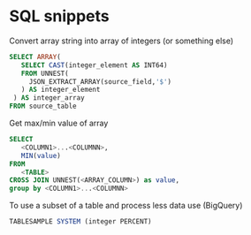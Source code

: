# SQL snippets

Convert array string into array of integers (or something else)

```sql
SELECT ARRAY(
   SELECT CAST(integer_element AS INT64)
   FROM UNNEST(
     JSON_EXTRACT_ARRAY(source_field,'$')
   ) AS integer_element
 ) AS integer_array
FROM source_table
```

Get max/min value of array

```sql
SELECT 
   <COLUMN1>...<COLUMNN>,
   MIN(value)
FROM
   <TABLE>
CROSS JOIN UNNEST(<ARRAY_COLUMN>) as value,
group by <COLUMN1>...<COLUMNN>
```

To use a subset of a table and process less data use (BigQuery)

```jsx
TABLESAMPLE SYSTEM (integer PERCENT)
```